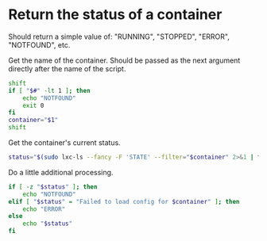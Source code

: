 # Return the status of a container

Should return a simple value of: "RUNNING", "STOPPED", "ERROR", "NOTFOUND", etc.

Get the name of the container. Should be passed as the next argument directly after the name of the script.
```bash
shift
if [ "$#" -lt 1 ]; then
    echo "NOTFOUND"
	exit 0
fi
container="$1"
shift
```

Get the container's current status.
```bash
status="$(sudo lxc-ls --fancy -F 'STATE' --filter="$container" 2>&1 | tail -n 1 | sed 's/ *$//')"
```

Do a little additional processing.
```bash
if [ -z "$status" ]; then
    echo "NOTFOUND"
elif [ "$status" = "Failed to load config for $container" ]; then
    echo "ERROR"
else
    echo "$status"
fi
```